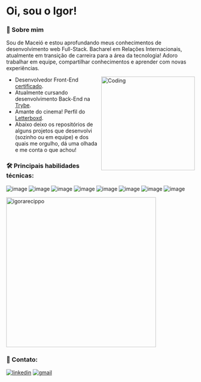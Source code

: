 
# Oi, sou o Igor! 


### 👤 Sobre mim
Sou  de Maceió e estou aprofundando meus conhecimentos de desenvolvimento web Full-Stack.
Bacharel em Relações Internacionais, atualmente em transição de carreira para a área da tecnologia! Adoro trabalhar em equipe, compartilhar conhecimentos e aprender com novas experiências.

<img align="right" alt="Coding" width="250" src="https://media.giphy.com/media/14uQ3cOFteDaU/giphy.gif">

- Desenvolvedor Front-End [certificado](https://www.credential.net/c9203935-6e76-46c8-bd05-39feece61101#gs.tr2w3b).
- Atualmente cursando desenvolvimento Back-End na [Trybe](https://www.linkedin.com/school/betrybe/).
- Amante do cinema! Perfil do [Letterboxd](https://letterboxd.com/iarecippo/).
- Abaixo deixo os repositórios de alguns projetos que desenvolvi (sozinho ou em equipe) e dos quais me orgulho, dá uma olhada e me conta o que achou!

### 🛠 Principais habilidades técnicas:
![image](https://img.shields.io/badge/HTML5-E34F26?style=for-the-badge&logo=html5&logoColor=white)
![image](https://img.shields.io/badge/JavaScript-323330?style=for-the-badge&logo=javascript&logoColor=F7DF1E)
![image](https://img.shields.io/badge/CSS3-1572B6?style=for-the-badge&logo=css3&logoColor=white)
![image](https://img.shields.io/badge/React-20232A?style=for-the-badge&logo=react&logoColor=61DAFB)
![image](https://img.shields.io/badge/TypeScript-007ACC?style=for-the-badge&logo=typescript&logoColor=white)
![image](https://img.shields.io/badge/Node.js-339933?style=for-the-badge&logo=nodedotjs&logoColor=white)
![image](https://img.shields.io/badge/Docker-2CA5E0?style=for-the-badge&logo=docker&logoColor=white)
![image](https://img.shields.io/badge/MySQL-005C84?style=for-the-badge&logo=mysql&logoColor=white)

<p><img align="center" width="400" src="https://github-readme-stats.vercel.app/api?username=igorarecippo&theme=dark&show_icons=true" alt="igorarecippo" /></p>


### 🔗 Contato:
[![linkedin](https://img.shields.io/badge/linkedin-0A66C2?style=for-the-badge&logo=linkedin&logoColor=white)](https://www.linkedin.com/in/igorarecippo/)
[![gmail](https://img.shields.io/badge/Gmail-D14836?style=for-the-badge&logo=gmail&logoColor=white)](mailto:iarecippo@gmail.com)

